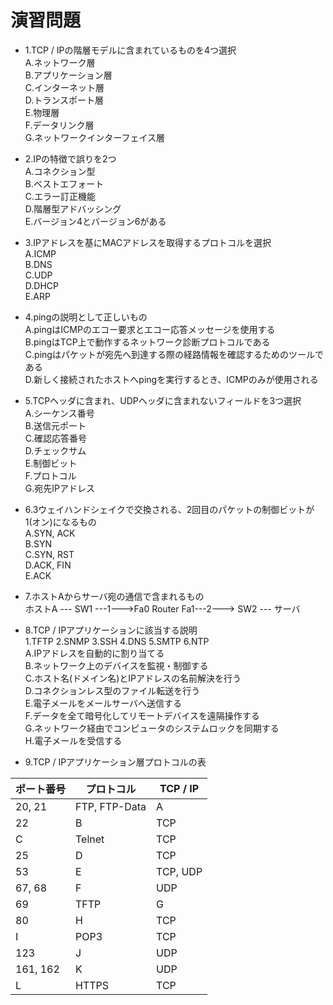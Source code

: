 # 演習問題
- 1.TCP / IPの階層モデルに含まれているものを4つ選択  
A.ネットワーク層  
B.アプリケーション層  
C.インターネット層  
D.トランスポート層  
E.物理層  
F.データリンク層  
G.ネットワークインターフェイス層

- 2.IPの特徴で誤りを2つ  
A.コネクション型  
B.ベストエフォート  
C.エラー訂正機能  
D.階層型アドバッシング  
E.バージョン4とバージョン6がある  

- 3.IPアドレスを基にMACアドレスを取得するプロトコルを選択  
A.ICMP  
B.DNS  
C.UDP  
D.DHCP  
E.ARP  

- 4.pingの説明として正しいもの  
A.pingはICMPのエコー要求とエコー応答メッセージを使用する  
B.pingはTCP上で動作するネットワーク診断プロトコルである  
C.pingはパケットが宛先へ到達する際の経路情報を確認するためのツールである  
D.新しく接続されたホストへpingを実行するとき、ICMPのみが使用される

- 5.TCPヘッダに含まれ、UDPヘッダに含まれないフィールドを3つ選択  
A.シーケンス番号  
B.送信元ポート  
C.確認応答番号  
D.チェックサム  
E.制御ビット  
F.プロトコル  
G.宛先IPアドレス

- 6.3ウェイハンドシェイクで交換される、2回目のパケットの制御ビットが1(オン)になるもの  
A.SYN, ACK  
B.SYN  
C.SYN, RST  
D.ACK, FIN  
E.ACK

- 7.ホストAからサーバ宛の通信で含まれるもの  
ホストA --- SW1 ---1--->Fa0 Router Fa1---2---> SW2 --- サーバ

- 8.TCP / IPアプリケーションに該当する説明  
1.TFTP
2.SNMP
3.SSH
4.DNS
5.SMTP
6.NTP  
A.IPアドレスを自動的に割り当てる  
B.ネットワーク上のデバイスを監視・制御する  
C.ホスト名(ドメイン名)とIPアドレスの名前解決を行う  
D.コネクションレス型のファイル転送を行う  
E.電子メールをメールサーバへ送信する  
F.データを全て暗号化してリモートデバイスを遠隔操作する  
G.ネットワーク経由でコンピュータのシステムロックを同期する  
H.電子メールを受信する

- 9.TCP / IPアプリケーション層プロトコルの表

|ポート番号|プロトコル    |TCP / IP|
|--------|-------------|--------|
|20, 21  |FTP, FTP-Data|A       |
|22      |B            |TCP     |
|C       |Telnet       |TCP     |
|25      |D            |TCP     |
|53      |E            |TCP, UDP|
|67, 68  |F            |UDP     |
|69      |TFTP         |G       |
|80      |H            |TCP     |
|I       |POP3         |TCP     |
|123     |J            |UDP     |
|161, 162|K            |UDP     |
|L       |HTTPS        |TCP     |
